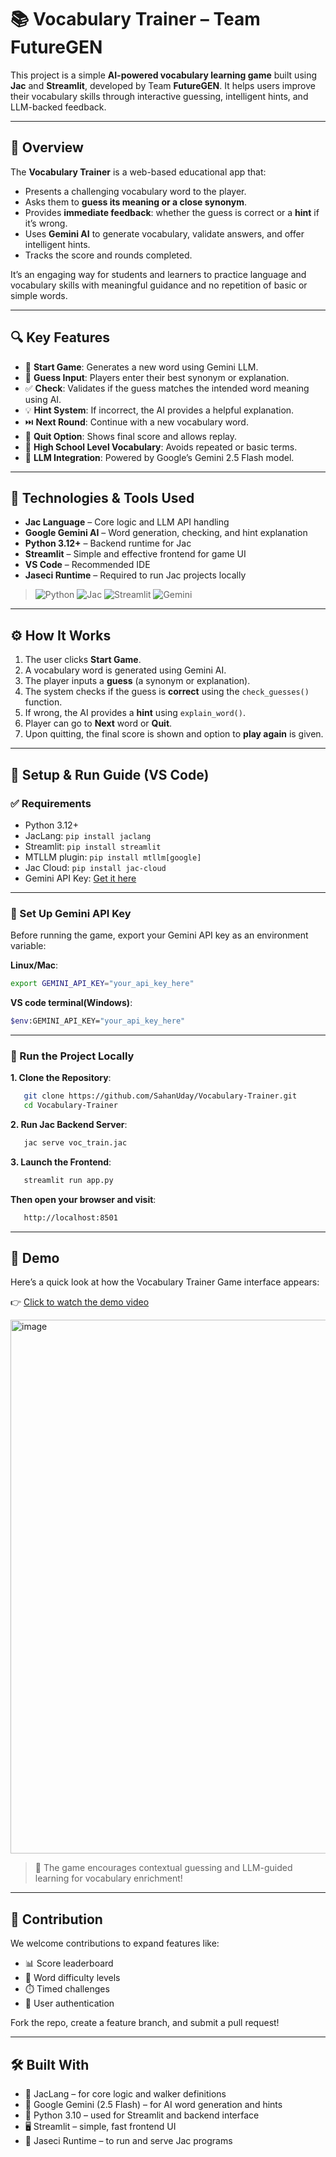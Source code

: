 # 📚 Vocabulary Trainer – Team FutureGEN

This project is a simple **AI-powered vocabulary learning game** built using **Jac** and **Streamlit**, developed by Team **FutureGEN**. It helps users improve their vocabulary skills through interactive guessing, intelligent hints, and LLM-backed feedback.

---

## 📌 Overview

The **Vocabulary Trainer** is a web-based educational app that:

* Presents a challenging vocabulary word to the player.
* Asks them to **guess its meaning or a close synonym**.
* Provides **immediate feedback**: whether the guess is correct or a **hint** if it’s wrong.
* Uses **Gemini AI** to generate vocabulary, validate answers, and offer intelligent hints.
* Tracks the score and rounds completed.

It’s an engaging way for students and learners to practice language and vocabulary skills with meaningful guidance and no repetition of basic or simple words.

---

## 🔍 Key Features

* 🚀 **Start Game**: Generates a new word using Gemini LLM.
* 💬 **Guess Input**: Players enter their best synonym or explanation.
* ✅ **Check**: Validates if the guess matches the intended word meaning using AI.
* 💡 **Hint System**: If incorrect, the AI provides a helpful explanation.
* ⏭️ **Next Round**: Continue with a new vocabulary word.
* 🛑 **Quit Option**: Shows final score and allows replay.
* 🧠 **High School Level Vocabulary**: Avoids repeated or basic terms.
* 🧩 **LLM Integration**: Powered by Google’s Gemini 2.5 Flash model.

---

## 🔧 Technologies & Tools Used

* **Jac Language** – Core logic and LLM API handling
* **Google Gemini AI** – Word generation, checking, and hint explanation
* **Python 3.12+** – Backend runtime for Jac
* **Streamlit** – Simple and effective frontend for game UI
* **VS Code** – Recommended IDE
* **Jaseci Runtime** – Required to run Jac projects locally

> ![Python](https://img.shields.io/badge/python-3670A0?logo=python&logoColor=FFFF00)
> ![Jac](https://img.shields.io/badge/JacLang-%23009b77.svg?logoColor=white)
> ![Streamlit](https://img.shields.io/badge/streamlit-%23FF4B4B.svg?logo=streamlit&logoColor=white)
> ![Gemini](https://img.shields.io/badge/Gemini_AI-%2300AEEF?logo=google&logoColor=white)

---

## ⚙️ How It Works

1. The user clicks **Start Game**.
2. A vocabulary word is generated using Gemini AI.
3. The player inputs a **guess** (a synonym or explanation).
4. The system checks if the guess is **correct** using the `check_guesses()` function.
5. If wrong, the AI provides a **hint** using `explain_word()`.
6. Player can go to **Next** word or **Quit**.
7. Upon quitting, the final score is shown and option to **play again** is given.

---

## 🧰 Setup & Run Guide (VS Code)

### ✅ Requirements

* Python 3.12+
* JacLang: `pip install jaclang`
* Streamlit: `pip install streamlit`
* MTLLM plugin: `pip install mtllm[google]`
* Jac Cloud: `pip install jac-cloud`
* Gemini API Key: [Get it here](https://aistudio.google.com/app/apikey)

---

### 🔐 Set Up Gemini API Key

Before running the game, export your Gemini API key as an environment variable:

**Linux/Mac**:
```bash
export GEMINI_API_KEY="your_api_key_here"
```

**VS code terminal(Windows)**:
```bash
$env:GEMINI_API_KEY="your_api_key_here"
```

---

### 🚀 Run the Project Locally

**1. Clone the Repository**:
```bash
   git clone https://github.com/SahanUday/Vocabulary-Trainer.git
   cd Vocabulary-Trainer
```

**2. Run Jac Backend Server**:
```bash
   jac serve voc_train.jac
```

**3. Launch the Frontend**:
```bash
   streamlit run app.py
```

**Then open your browser and visit**:
```bash
   http://localhost:8501
```

---

## 🧪 Demo

Here’s a quick look at how the Vocabulary Trainer Game interface appears:

👉 [Click to watch the demo video](demo/Demo_video2.mp4)

<img width="1764" height="854" alt="image" src="https://github.com/user-attachments/assets/c0e7a36f-d8b6-4414-9645-4109985ad0ac" />

> 🧠 The game encourages contextual guessing and LLM-guided learning for vocabulary enrichment!

---

## 🤝 Contribution

We welcome contributions to expand features like:
* 📊 Score leaderboard
* 🧠 Word difficulty levels
* ⏱️ Timed challenges
* 🔐 User authentication
  
Fork the repo, create a feature branch, and submit a pull request!

---

## 🛠 Built With

* 🧬 JacLang – for core logic and walker definitions
* 🤖 Google Gemini (2.5 Flash) – for AI word generation and hints
* 🐍 Python 3.10 – used for Streamlit and backend interface
* 🖥️ Streamlit – simple, fast frontend UI
* 🧠 Jaseci Runtime – to run and serve Jac programs
